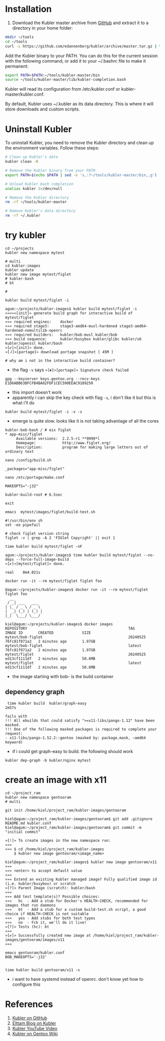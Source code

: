 # Installation
1. Download the Kubler master archive from [GitHub](https://github.com/edannenberg/kubler?tab=readme-ov-file) and extract it to a directory in your home folder:

```bash
mkdir ~/tools
cd ~/tools
curl -L https://github.com/edannenberg/kubler/archive/master.tar.gz | tar xz
```

Add the Kubler binary to your PATH. You can do this for the current session with the following command, or add it to your ~/.bashrc file to make it permanent:

```bash
export PATH=$PATH:~/tools/kubler-master/bin
source ~/tools/kubler-master/lib/kubler-completion.bash 
```

Kubler will read its configuration from /etc/kubler.conf or kubler-master/kubler.conf.

By default, Kubler uses ~/.kubler as its data directory. This is where it will store downloads and custom scripts.

# Uninstall Kubler

To uninstall Kubler, you need to remove the Kubler directory and clean up the environment variables. Follow these steps:

```bash
# Clean up Kubler's data
kubler clean -N

# Remove the Kubler binary from your PATH
export PATH=$(echo $PATH | sed -e 's,:?~/tools/kubler-master/bin,,g')

# Unload Kubler bash completion
unalias kubler 2>/dev/null

# Remove the Kubler directory
rm -rf ~/tools/kubler-master

# Remove Kubler's data directory
rm -rf ~/.kubler
```

# try kubler

```
cd ~/projects
kubler new namespace mytest

# multi
cd kubler-images
kubler update
kubler new image mytest/figlet
# kubler-bash
# bt

# 

kubler build mytest/figlet -i

```


```
agum:~/projects/kubler-images$ kubler build mytest/figlet -i
»»»»»[init]» generate build graph for interactive build of mytest/figlet
»»» required engines:    docker
»»» required stage3:     stage3-amd64-musl-hardened stage3-amd64-hardened-nomultilib-openrc
»»» required builders:   kubler/bob-musl kubler/bob
»»» build sequence:      kubler/busybox kubler/glibc kubler/s6 kubler/openssl kubler/bash
»[✔]»[init]» done.
»[⠼]»[portage]» download portage snapshot [ 45M ]

# why am i not in the interactive build container?
```

- the flag `-v` says `»[✘]»[portage]» Signature check failed`

```
gpg --keyserver keys.gentoo.org --recv-keys E1D6ABB63BFCFB4BA02FDF1CEC590EEAC9189250

```

- this import doesn't work
- apparently i can skip the key check with flag `-s`, i don't like it
  but this is what i'll do

```
kubler build mytest/figlet -i -v -s

```

- emerge is quite slow. looks like it is not taking advantage of all
  the cores

```
kubler-bob-bash / # eix figlet
* app-misc/figlet
     Available versions:  2.2.5-r1 **9999*l
     Homepage:            http://www.figlet.org/
     Description:         program for making large letters out of ordinary text

```

```
nano /config/build.sh

_packages="app-misc/figlet"

nano /etc/portage/make.conf

MAKEOPTS="-j32"

kubler-build-root # 6.5sec

exit

emacs  mytest/images/figlet/build-test.sh

#!/usr/bin/env sh
set -eo pipefail

# check figlet version string
figlet -v | grep -A 2 'FIGlet Copyright' || exit 1
	
time kubler build mytest/figlet -nF

```

```
agum:~/projects/kubler-images$ time kubler build mytest/figlet --no-deps --force-full-image-build
»[✔]»[mytest/figlet]» done.

real    0m4.021s

```

```
docker run -it --rm mytest/figlet figlet foo

@agum:~/projects/kubler-images$ docker run -it --rm mytest/figlet figlet foo
  __             
 / _| ___   ___  
| |_ / _ \ / _ \ 
|  _| (_) | (_) |
|_|  \___/ \___/ 
                 
kiel@agum:~/projects/kubler-images$ docker images 
REPOSITORY                                              TAG                IMAGE ID       CREATED             SIZE
mytest/bob-figlet                                       20240525           76fc81f071a2   2 minutes ago       1.97GB
mytest/bob-figlet                                       latest             76fc81f071a2   2 minutes ago       1.97GB
mytest/figlet                                           20240525           ed13cf1111df   2 minutes ago       50.6MB
mytest/figlet                                           latest             ed13cf1111df   2 minutes ago       50.6MB
```
- the image starting with bob- is the build container

## dependency graph

```
 time kubler build  kubler/graph-easy 
2m57s

fails with
!!! All ebuilds that could satisfy ">=x11-libs/pango-1.12" have been masked.
!!! One of the following masked packages is required to complete your request:
- x11-libs/pango-1.52.2::gentoo (masked by: package.mask, ~amd64 keyword)

```

- if i could get graph-easy to build. the following should work

```
kubler dep-graph -b kubler/nginx mytest

```

# create an image with x11

```
cd ~/project_ram
kubler new namespace gentooram
# multi

git init /home/kiel/project_ram/kubler-images/gentooram

kiel@agum:~/project_ram/kubler-images/gentooram$ git add .gitignore README.md kubler.conf 
kiel@agum:~/project_ram/kubler-images/gentooram$ git commit -m "initial commit"

»[!]» To create images in the new namespace run:
»»»
»»» $ cd /home/kiel/project_ram/kubler-images
    $ kubler new image gentooram/<image_name>

kiel@agum:~/project_ram/kubler-images$ kubler new image gentooram/x11
»»»
»»» <enter> to accept default value
»»»
»»» Extend an existing Kubler managed image? Fully qualified image id (i.e. kubler/busybox) or scratch
»[?]» Parent Image (scratch): kubler/bash
»»»
»»» Add test template(s)? Possible choices:
»»»   hc  - Add a stub for Docker's HEALTH-CHECK, recommended for images that run daemons
»»»   bt  - Add a stub for a custom build-test.sh script, a good choice if HEALTH-CHECK is not suitable
»»»   yes - Add stubs for both test types
»»»   no  - Fck it, we'll do it live!
»[?]» Tests (hc): bt
»»»
»[✔]» Successfully created new image at /home/kiel/project_ram/kubler-images/gentooram/images/x11
»»»

emacs gentooram/kubler.conf
BOB_MAKEOPTS='-j32'


time kubler build gentooram/x11 -s
```

- i want to have systemd instead of openrc. don't know yet how to configure this

# References

1. [Kubler on GitHub](https://github.com/edannenberg/kubler?tab=readme-ov-file)
2. [Elttam Blog on Kubler](https://www.elttam.com/blog/kubler/#content)
3. [Kubler YouTube Video](https://youtu.be/bbC6HXUUjjg)
4. [Kubler on Gentoo Wiki](https://wiki.gentoo.org/wiki/Kubler)